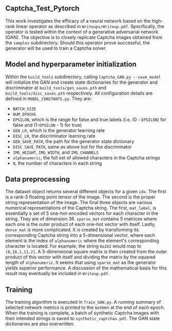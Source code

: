Captcha_Test_Pytorch
------

This work investigates the efficacy of a neural network based on the high-rank linear operator as described in `Writeups/Writeup.pdf`. Specifically, the operator is tested within the context of a generative adversarial network (GAN). The objective is to closely replicate Captcha images obtained from the `samples` subdirectory. Should this operator prove successful, the generator will be used to train a Captcha solver.

## Model and hyperparameter initialization
Within the `build_tools` subdirectory, calling `Captcha_GAN.py --save_model` will initialize the GAN and create state dictionaries for the generator and discriminator at `build_tools/gen_saves.pth` and `build_tools/disc_saves.pth` respectively. All configuration details are defined in `MODEL_CONSTANTS.py`. They are:
* `BATCH_SIZE`
* `NUM_EPOCHS`
* `EPSILON`, which is the range for false and true labels (i.e. (0 - `EPSILON`) for false and (1-`EPSILON` - 1) for true)
* `GEN_LR`, which is the generator learning rate
* `DISC_LR`, the discriminator learning rate
* `GEN_SAVE_PATH`, the path for the generator state dictionary
* `DISC_SAVE_PATH`, same as above but for the discriminator
* `IMG_HEIGHT`, `IMG_WIDTH`, and `IMG_CHANNELS`
* `alphanumeric`, the full set of allowed characters in the Captcha strings
* `N`, the number of characters in each string

## Data preprocessing
The dataset object returns several different objects for a given `idx`. The first is a rank-3 floating point tensor of the image. The second is the proper string representation of the image. The final three objects are various numerical representations of the Captcha string. The first, `mat_label`, is essentially a set of 5 one-hot-encoded vectors for each character in the string. They are of dimension 36. `sparse_mat` contains 5 matrices where each one is the outer product of each one-hot vector with itself. Lastly, `dense_mat` is more complicated. It is created by transforming its corresponding Captcha string into a 5-dimensional vector, where each element is the index of `alphanumeric` where the element's corresponding character is located. For example, the string `0a1b2` would map to `[0,10,1,11,2]`. A 5-dimensional square matrix is then created from the outer product of this vector with itself and dividing the matrix by the squared length of `alphanumeric`. It seems that using `sparse_mat` as the generator yields superior performance. A discussion of the mathematical basis for this result may eventually be included in `Writeup.pdf`.

## Training
The training algorithm is executed in `Train_GAN.py`. A running summary of selected network metrics is printed to the screen at the end of each epoch. When the training is complete, a batch of synthetic Captcha images with their intended strings is saved to `synthetic_captchas.pdf`. The GAN state dictionaries are also overwritten.
